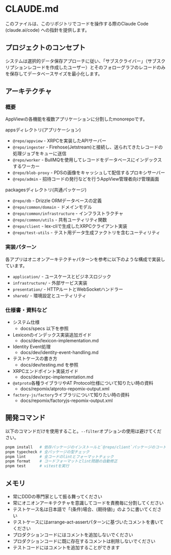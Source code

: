 # CLAUDE.md

このファイルは、このリポジトリでコードを操作する際のClaude Code (claude.ai/code) への指針を提供します。

## プロジェクトのコンセプト

システムは選択的データ保存アプローチに従い、「サブスクライバー」（サブスクリプションレコードを作成したユーザー）とそのフォローグラフのレコードのみを保存してデータベースサイズを最小化します。

## アーキテクチャ

### 概要

AppViewの各機能を複数アプリケーションに分割したmonorepoです。

appsディレクトリ(アプリケーション)

- `@repo/appview` - XRPCを実装したAPIサーバー
- `@repo/ingester` - Firehose(Jetstream)と接続し、送られてきたレコードの処理ジョブをキューに送信
- `@repo/worker` - BullMQを使用してレコードをデータベースにインデックスするワーカー
- `@repo/blob-proxy` - PDSの画像をキャッシュして配信するプロキシサーバー
- `@repo/admin` - 招待コードの発行などを行うAppView管理者向け管理画面

packagesディレクトリ(共通パッケージ)

- `@repo/db` - Drizzle ORMデータベースの定義
- `@repo/common/domain` - ドメインモデル
- `@repo/common/infrastructure` - インフラストラクチャ
- `@repo/common/utils` - 共有ユーティリティ関数
- `@repo/client` - lex-cliで生成したXRPCクライアント実装
- `@repo/test-utils` - テスト用データ生成ファクトリを含むユーティリティ

### 実装パターン

各アプリはオニオンアーキテクチャパターンを参考に以下のような構成で実装しています。

- `application/` - ユースケースとビジネスロジック
- `infrastructure/` - 外部サービス実装
- `presentation/` - HTTPルートとWebSocketハンドラー
- `shared/` - 環境設定とユーティリティ

### 仕様書・資料など

- システム仕様
  - docs/specs 以下を参照
- Lexiconのインデックス実装追加ガイド
  - docs/dev/lexicon-implementation.md
- Identity Event処理
  - docs/dev/identity-event-handling.md
- テストケースの書き方
  - docs/dev/testing.md を参照
- XRPCエンドポイント実装ガイド
  - docs/dev/xrpc-implementation.md
- `@atproto`各種ライブラリやAT Protocol仕様について知りたい時の資料
  - docs/repomix/atproto-repomix-output.xml
- `factory-js/factory`ライブラリについて知りたい時の資料
  - docs/repomix/factoryjs-repomix-output.xml

## 開発コマンド

以下のコマンドだけを使用すること。`--filter`オプションの使用は避けてください。

```bash
pnpm install   # 依存パッケージのインストールと`@repo/client`パッケージのコード生成
pnpm typecheck # 全パッケージの型チェック
pnpm lint      # 全コードのlintとフォーマットチェック
pnpm format    # コードフォーマットとlint問題の自動修正
pnpm test      # vitestを実行
```

## メモリ

- 常にDDDの専門家として振る舞ってください
- 常にオニオンアーキテクチャを意識してコードを責務毎に分割してください
- テストケース名は日本語で「(条件)場合、(期待値)」のように書いてください
- テストケースにはarrange-act-assertパターンに基づいたコメントを書いてください
- プロダクションコードにはコメントを追加しないでください
- プロダクションコードに既に存在するコメントは削除しないでください
- テストコードにはコメントを追加することができます
